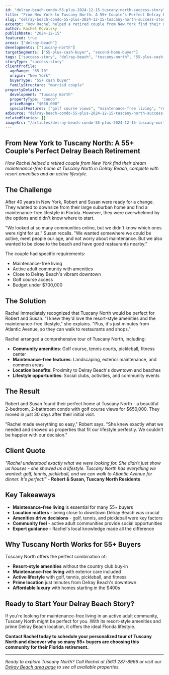 ```yaml
---
id: "delray-beach-condo-55-plus-2024-12-15-tuscany-north-success-story"
title: "From New York to Tuscany North: A 55+ Couple's Perfect Delray Beach Retirement"
slug: "delray-beach-condo-55-plus-2024-12-15-tuscany-north-success-story"
excerpt: "How Rachel helped a retired couple from New York find their dream maintenance-free home at Tuscany North in Delray Beach, complete with resort amenities and an active lifestyle."
author: Rachel Kovalsky
publishDate: "2024-12-15"
featured: true
areas: ["delray-beach"]
developments: ["tuscany-north"]
targetSegments: ["55-plus-cash-buyer", "second-home-buyer"]
tags: ["success-story", "delray-beach", "tuscany-north", "55-plus-cash-buyer", "retirement", "maintenance-free"]
storyType: "success-story"
clientProfile:
  ageRange: "65-70"
  origin: "New York"
  buyerType: "55+ cash buyer"
  familyStructure: "married couple"
propertyDetails:
  development: "Tuscany North"
  propertyType: "condo"
  priceRange: "$650,000"
  specialFeatures: ["golf course views", "maintenance-free living", "resort amenities", "pickleball courts"]
adSource: "delray-beach-condo-55-plus-2024-12-15-tuscany-north-success-story"
relatedStories: []
imageSrc: "/articles/delray-beach-condo-55-plus-2024-12-15-tuscany-north-success-story.jpg"
---
```


## From New York to Tuscany North: A 55+ Couple's Perfect Delray Beach Retirement

*How Rachel helped a retired couple from New York find their dream maintenance-free home at Tuscany North in Delray Beach, complete with resort amenities and an active lifestyle.*

## The Challenge

After 40 years in New York, Robert and Susan were ready for a change. They wanted to downsize from their large suburban home and find a maintenance-free lifestyle in Florida. However, they were overwhelmed by the options and didn't know where to start.

"We looked at so many communities online, but we didn't know which ones were right for us," Susan recalls. "We wanted somewhere we could be active, meet people our age, and not worry about maintenance. But we also wanted to be close to the beach and have good restaurants nearby."

The couple had specific requirements:
- Maintenance-free living
- Active adult community with amenities
- Close to Delray Beach's vibrant downtown
- Golf course access
- Budget under $700,000

## The Solution

Rachel immediately recognized that Tuscany North would be perfect for Robert and Susan. "I knew they'd love the resort-style amenities and the maintenance-free lifestyle," she explains. "Plus, it's just minutes from Atlantic Avenue, so they can walk to restaurants and shops."

Rachel arranged a comprehensive tour of Tuscany North, including:
- **Community amenities**: Golf course, tennis courts, pickleball, fitness center
- **Maintenance-free features**: Landscaping, exterior maintenance, and common areas
- **Location benefits**: Proximity to Delray Beach's downtown and beaches
- **Lifestyle opportunities**: Social clubs, activities, and community events

## The Result

Robert and Susan found their perfect home at Tuscany North - a beautiful 2-bedroom, 2-bathroom condo with golf course views for $650,000. They moved in just 30 days after their initial visit.

"Rachel made everything so easy," Robert says. "She knew exactly what we needed and showed us properties that fit our lifestyle perfectly. We couldn't be happier with our decision."

## Client Quote

*"Rachel understood exactly what we were looking for. She didn't just show us houses - she showed us a lifestyle. Tuscany North has everything we wanted: golf, tennis, pickleball, and we can walk to Atlantic Avenue for dinner. It's perfect!"* - **Robert & Susan, Tuscany North Residents**

## Key Takeaways

- **Maintenance-free living** is essential for many 55+ buyers
- **Location matters** - being close to downtown Delray Beach was crucial
- **Amenities drive decisions** - golf, tennis, and pickleball were key factors
- **Community feel** - active adult communities provide social opportunities
- **Expert guidance** - Rachel's local knowledge made all the difference

## Why Tuscany North Works for 55+ Buyers

Tuscany North offers the perfect combination of:
- **Resort-style amenities** without the country club buy-in
- **Maintenance-free living** with exterior care included
- **Active lifestyle** with golf, tennis, pickleball, and fitness
- **Prime location** just minutes from Delray Beach's downtown
- **Affordable luxury** with homes starting in the $400s

## Ready to Start Your Delray Beach Story?

If you're looking for maintenance-free living in an active adult community, Tuscany North might be perfect for you. With its resort-style amenities and prime Delray Beach location, it offers the ideal Florida lifestyle.

**Contact Rachel today to schedule your personalized tour of Tuscany North and discover why so many 55+ buyers are choosing this community for their Florida retirement.**

---

*Ready to explore Tuscany North? Call Rachel at (561) 287-8966 or visit our [Delray Beach area page](/areas/delray-beach) to see all available properties.*
